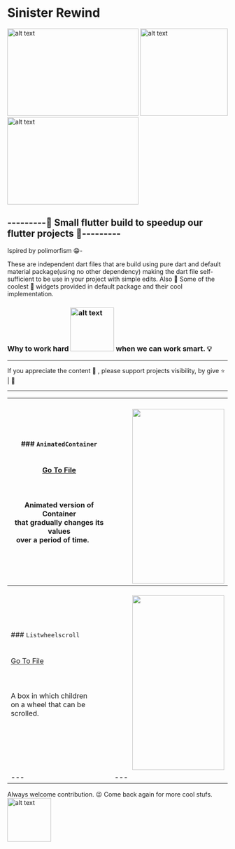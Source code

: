# Sinister Rewind
<img src="https://github.com/ralphcoder/Parallel-Inertia/blob/master/readme%20assets/one.gif" alt="alt text" width="300ppx" height="200px">  <img src="https://github.com/ralphcoder/Parallel-Inertia/blob/master/readme%20assets/flutter%20logo.png" alt="alt text" width="200ppx" height="200px">  <img src="https://github.com/ralphcoder/Parallel-Inertia/blob/master/readme%20assets/ezgif.com-rotate.gif" alt="alt text" width="300ppx" height="200px">
## ---------🖖 Small flutter build to speedup our flutter projects 🖖---------
Ispired by polimorfism 😁-
 
These are independent dart files that are build using pure dart and default material package(using no other dependency) making the dart file self-sufficient to be use in your project with simple edits. Also 🤘 Some of the coolest 🤩 widgets provided in default package and their cool implementation.
 
 ### Why to work hard <img src="https://github.com/ralphcoder/Sinister-Rewind/blob/master/readme%20assets/ezgif.com-optimize.gif" alt="alt text" width="100ppx" height="100px"> when we can work smart. 💡
 ***
 If you appreciate the content 📖 , please support projects visibility, by give  ⭐ | 👏
 ***
 
| ###   `AnimatedContainer` <br><br><br> [Go To File](https://github.com/ralphcoder/Sinister-Rewind/blob/master/dart%20files/animated_container.dart)<br><br><br><br> Animated version of Container <br> that gradually changes its values <br> over a period of time.&nbsp; &nbsp; &nbsp; &nbsp;    |  &nbsp; &nbsp; &nbsp; &nbsp; &nbsp; &nbsp; &nbsp; <img align="right" width="210" height="400" src="https://github.com/ralphcoder/Sinister-Rewind/blob/master/readme%20assets/animated%20container.gif">|
| --- | --- |
| ###   `Listwheelscroll`<br><br><br> [Go To File](https://github.com/ralphcoder/Sinister-Rewind/blob/master/dart%20files/ListWheelScrollView.dart)<br><br><br><br> A box in which children <br>on a wheel that can be scrolled. <br> &nbsp; &nbsp; &nbsp; &nbsp;    |  &nbsp; &nbsp; &nbsp; &nbsp; &nbsp; &nbsp; &nbsp; <img align="right" width="210" height="400" src="https://github.com/ralphcoder/Sinister-Rewind/blob/master/readme%20assets/listviewscrollgif.gif">|
| --- | --- |
 
 
 
 
 Always welcome contribution. 😉
 Come back again for more cool stufs.
<img src="https://github.com/ralphcoder/Parallel-Inertia/blob/master/readme%20assets/ezgif.com-gif-maker.gif" alt="alt text" width="100ppx" height="100px">
